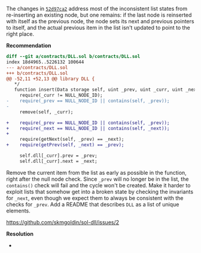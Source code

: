 The changes in [`52d97ca2`](https://github.com/skmgoldin/sol-dll/commit/52d97ca2d43fe3d7125f1db241a0a5f9911452fd) address most of the inconsistent list states from re-inserting an existing node, but one remains: if the last node is reinserted with itself as the previous node, the node sets its next and previous pointers to itself, and the actual previous item in the list isn't updated to point to the right place.


**Recommendation**

```diff
diff --git a/contracts/DLL.sol b/contracts/DLL.sol
index 18d4965..5226132 100644
--- a/contracts/DLL.sol
+++ b/contracts/DLL.sol
@@ -52,11 +52,13 @@ library DLL {
   */
   function insert(Data storage self, uint _prev, uint _curr, uint _next) public {
     require(_curr != NULL_NODE_ID);
-    require(_prev == NULL_NODE_ID || contains(self, _prev));
-
     remove(self, _curr);

+    require(_prev == NULL_NODE_ID || contains(self, _prev));
+    require(_next == NULL_NODE_ID || contains(self, _next));
+
     require(getNext(self, _prev) == _next);
+    require(getPrev(self, _next) == _prev);

     self.dll[_curr].prev = _prev;
     self.dll[_curr].next = _next;
```

Remove the current item from the list as early as possible in the function, right after the null node check. Since `_prev` will no longer be in the list, the `contains()` check will fail and the cycle won't be created. Make it harder to exploit lists that somehow get into a broken state by checking the invariants for `_next`, even though we expect them to always be consistent with the checks for `_prev`. Add a README that describes `DLL` as a list of unique elements.

<https://github.com/skmgoldin/sol-dll/issues/2>


**Resolution**

* <link to a related pull request in the official project repo (optional)>

<small corpus explaining the actual changes made to fix it>
